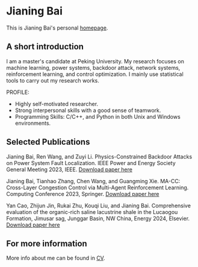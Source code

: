 # Jianing Bai
This is Jianing Bai's personal [homepage](https://jnbai517.github.io/).

## A short introduction
I am a master's candidate at Peking University. My research focuses on machine learning, power systems, backdoor attack, network systems, reinforcement learning, and control optimization. I mainly use statistical tools to carry out my research works.

PROFILE:
* Highly self-motivated researcher. 
* Strong interpersonal skills with a good sense of teamwork.
* Programming Skills: C/C++, and Python in both Unix and Windows environments.


## Selected Publications
Jianing Bai, Ren Wang, and Zuyi Li. Physics-Constrained Backdoor Attacks on Power System Fault Localization. IEEE Power and Energy Society General Meeting 2023, IEEE. 
[Download paper here](http://jnbai517.github.io/files/Bai-PESGM-2023.pdf)

Jianing Bai, Tianhao Zhang, Chen Wang, and Guangming Xie. MA-CC: Cross-Layer Congestion Control via Multi-Agent Reinforcement Learning. Computing Conference 2023, Springer. 
[Download paper here](http://jnbai517.github.io/files/Bai-SAI-2023.pdf)

Yan Cao, Zhijun Jin, Rukai Zhu, Kouqi Liu, and Jianing Bai. Comprehensive evaluation of the organic-rich saline lacustrine shale in the Lucaogou Formation, Jimusar sag, Junggar Basin, NW China, Energy 2024, Elsevier.
[Download paper here](https://www.sciencedirect.com/science/article/pii/S0360544224005589)


## For more information
More info about me can be found in [CV](https://jnbai517.github.io/cv/).
